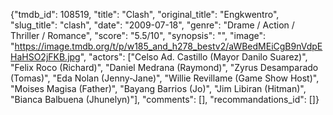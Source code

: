 {"tmdb_id": 108519, "title": "Clash", "original_title": "Engkwentro", "slug_title": "clash", "date": "2009-07-18", "genre": "Drame / Action / Thriller / Romance", "score": "5.5/10", "synopsis": "", "image": "https://image.tmdb.org/t/p/w185_and_h278_bestv2/aWBedMEiCgB9nVdpEHaHSO2jFKB.jpg", "actors": ["Celso Ad. Castillo (Mayor Danilo Suarez)", "Felix Roco (Richard)", "Daniel Medrana (Raymond)", "Zyrus Desamparado (Tomas)", "Eda Nolan (Jenny-Jane)", "Willie Revillame (Game Show Host)", "Moises Magisa (Father)", "Bayang Barrios (Jo)", "Jim Libiran (Hitman)", "Bianca Balbuena (Jhunelyn)"], "comments": [], "recommandations_id": []}